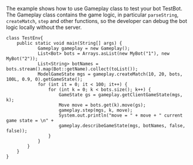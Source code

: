 The example shows how to use Gameplay class to test your bot TestBot.
The Gameplay class contains the game logic, in particular `parseString`, `createMatch`, `step`
and other functions, so the developer can debug the bot logic locally without the server.
```
class TestEnv{
    public static void main(String[] args) {
            Gameplay gameplay = new Gameplay();
            List<Bot> bots = Arrays.asList(new MyBot("1"), new MyBot("2"));
            List<String> botNames = bots.stream().map(Bot::getName).collect(toList());
            ModelGameState mgs = gameplay.createMatch(10, 20, bots, 100L, 0.9, 0).getGameState();
            for (int it = 0; it < 100; it++) {
                for (int k = 0; k < bots.size(); k++) {
                    GameState gs = gameplay.getClientGameState(mgs, k);
                    Move move = bots.get(k).move(gs);
                    gameplay.step(mgs, k, move);
                    System.out.println("move = " + move + " current game state = \n" +
                    gameplay.describeGameState(mgs, botNames, false, false));
                }
            }
        }
    }
}
```